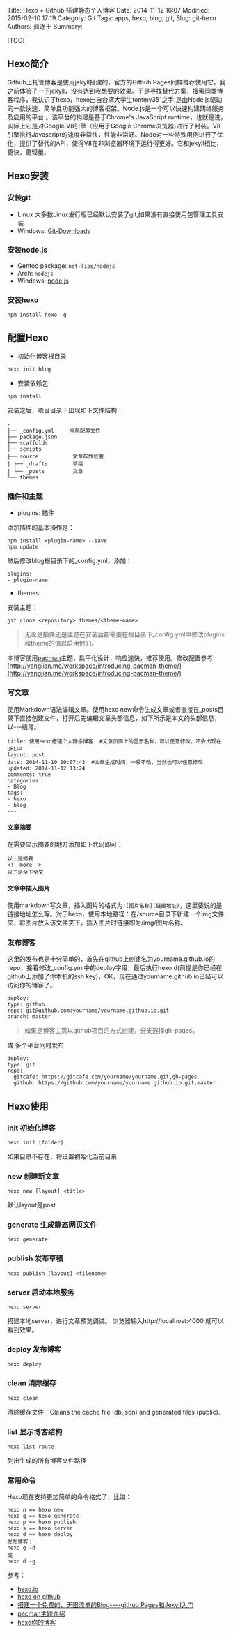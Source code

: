 Title: Hexo + Github 搭建静态个人博客
Date: 2014-11-12 16:07
Modified: 2015-02-10 17:19
Category: Git
Tags: apps, hexo, blog, git,
Slug: git-hexo
Authors: 孤逐王
Summary:

[TOC]

## Hexo简介

Github上托管博客是使用jekyll搭建的，官方的Github Pages同样推荐使用它。我之前体验了一下jekyll，没有达到我想要的效果。于是寻找替代方案，搜索同类博客程序，我认识了hexo，hexo出自台湾大学生tommy351之手,是由Node.js驱动的一款快速、简单且功能强大的博客框架。Node.js是一个可以快速构建网络服务及应用的平台 。该平台的构建是基于Chrome's JavaScript runtime，也就是说，实际上它是对Google V8引擎（应用于Google Chrome浏览器)进行了封装。V8引擎执行Javascript的速度非常快，性能非常好。Node对一些特殊用例进行了优化，提供了替代的API，使得V8在非浏览器环境下运行得更好。它和jekyll相比，更快，更轻量。

## Hexo安装

### 安装git

- Linux
大多数Linux发行版已经默认安装了git,如果没有直接使用包管理工具安装.
- Windows:
[Git-Downloads](http://git-scm.com/download/)

### 安装node.js

- Gentoo package: `net-libs/nodejs`
- Arch: `nodejs`
- Windows: [node.js](http://nodejs.org/download/)

### 安装hexo

```
npm install hexo -g
```

## 配置Hexo

- 初始化博客根目录

```
hexo init blog
```	

- 安装依赖包

```
npm install
```
安装之后，项目目录下出现如下文件结构：

```
.
├── _config.yml     全局配置文件
├── package.json
├── scaffolds
├── scripts
├── source           文章存放位置
| ├── _drafts        草稿
| └── _posts         文章
└── themes
```

### 插件和主题

- plugins: 插件

添加插件的基本操作是：

```
npm install <plugin-name> --save
npm update
```

然后修改blog根目录下的_config.yml，添加：

```
plugins:
- plugin-name
```

-  themes: 

安装主题：

```
git clone <repository> themes/<theme-name>
```

> 无论是插件还是主题在安装后都需要在根目录下_config.yml中修改plugins和theme的值以启用他们。

本博客使用[pacman](https://github.com/A-limon/pacman)主题，扁平化设计，响应速快，推荐使用。修改配置参考: [http://yangjian.me/workspace/introducing-pacman-theme/](http://yangjian.me/workspace/introducing-pacman-theme/)

### 写文章

使用Markdown语法编辑文章。使用hexo new命令生成文章或者直接在_posts目录下直接创建文件，打开后先编辑文章头部信息，如下所示是本文的头部信息，以---结尾。

```
title: 使用Hexo搭建个人静态博客  #文章页面上的显示名称，可以任意修改，不会出现在URL中
layout: post
date: 2014-11-10 10:07:43  #文章生成时间，一般不改，当然也可以任意修改
updated: 2014-11-12 13:24
comments: true
categories: 
- Blog
tags: 
- hexo
- blog
---
```

#### 文章摘要

在需要显示摘要的地方添加如下代码即可：

```
以上是摘要
<!--more-->
以下是余下全文
```

#### 文章中插入图片
使用markdown写文章，插入图片的格式为`![图片名称](链接地址)`，这里要说的是链接地址怎么写。对于hexo，使用本地路径：在/source目录下新建一个img文件夹，将图片放入该文件夹下，插入图片时链接即为/img/图片名称。

### 发布博客

这里的发布也是十分简单的，首先在github上创建名为yourname.github.io的repo，接着修改_config.yml中的deploy字段，最后执行hexo d(前提是你已经在github上添加了你本机的ssh key)，OK，现在通过yourname.github.io已经可以访问你的博客了。

```
deploy:
type: github
repo: git@github.com:yourname/yourname.github.io.git
branch: master
```

> 如果是博客主页以github项目的方式创建，分支选择gh-pages。

或 多个平台同时发布

```
deploy:
type: git
repo:
  gitcafe: https://gitcafe.com/yourname/yourname.git,gh-pages
  github: https://github.com/yourname/yourname.github.io.git,master
```

## Hexo使用

### init 初始化博客

```    
hexo init [folder]
```

如果目录不存在，将设置初始化当前目录

### new 创建新文章

```
hexo new [layout] <title>
```

默认layout是post

### generate 生成静态网页文件

```
hexo generate
```

### publish 发布草稿

```
hexo publish [layout] <filename>
```

### server 启动本地服务

```
hexo server
```

搭建本地server，进行文章预览调试。
浏览器输入http://localhost:4000 就可以看到效果。

### deploy 发布博客

```
hexo deploy
```

### clean 清除缓存

```
hexo clean
```
清除缓存文件：Cleans the cache file (db.json) and generated files (public).

### list 显示博客结构

```
hexo list route
```

列出生成的所有博客文件路径

### 常用命令

Hexo现在支持更加简单的命令格式了，比如：

```
hexo n == hexo new
hexo g == hexo generate
hexo p == hexo publish
hexo s == hexo server
hexo d == hexo deploy
发布博客：
hexo g -d
或
hexo d -g
```
 
参考：
- [hexo.io](http://hexo.io/)
- [hexo on github](https://github.com/hexojs/hexo)
- [搭建一个免费的，无限流量的Blog----github Pages和Jekyll入门](http://www.ruanyifeng.com/blog/2012/08/blogging_with_jekyll.html)
- [pacman主题介绍](http://yangjian.me/workspace/introducing-pacman-theme/)
- [hexo你的博客](http://ibruce.info/2013/11/22/hexo-your-blog/)